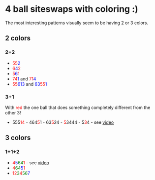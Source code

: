 # 4 ball siteswaps with coloring :)

The most interesting patterns visually seem to be having 2 or 3 colors.

## 2 colors

### 2+2

- <span style="color:red">55</span><span style="color:blue">2</span>
- <span style="color:red">6</span><span style="color:blue">4</span><span style="color:red">2</span>
- <span style="color:red">5</span><span style="color:blue">6<span><span style="color:red">1
- <span style="color:red">74</span><span style="color:blue">1</span> and <span style="color:red">71</span><span style="color:blue">4</span>
- <span style="color:red">55</span><span style="color:blue">613</span> and <span style="color:blue">63</span><span style="color:red">55</span><span style="color:blue">1</span>

### 3+1

With <span style="color:red">red</span> the one ball that does something completely different from the other 3!

- 555<span style="color:red">14</span> - 464<span style="color:red">5</span>1 - 63<span style="color:red">5</span>24 - <span style="color:red">5</span>3444 - 5<span style="color:red">3</span>4 - see [video](https://www.instagram.com/p/CIrfEPyAulN/)

## 3 colors

### 1+1+2

- <span style="color:red">4</span><span style="color:blue">5</span><span style="color:green">64</span><span style="color:red">1</span> - see [video](https://www.instagram.com/p/CIHBr8Fg9b3/)
- <span style="color:red">4</span><span style="color:green">64</span><span style="color:blue">5</span><span style="color:red">1</span>
- <span style="color:red">12</span><span style="color:green">3</span><span style="color:red">4</span><span style="color:green">56</span><span style="color:blue">7</span>

